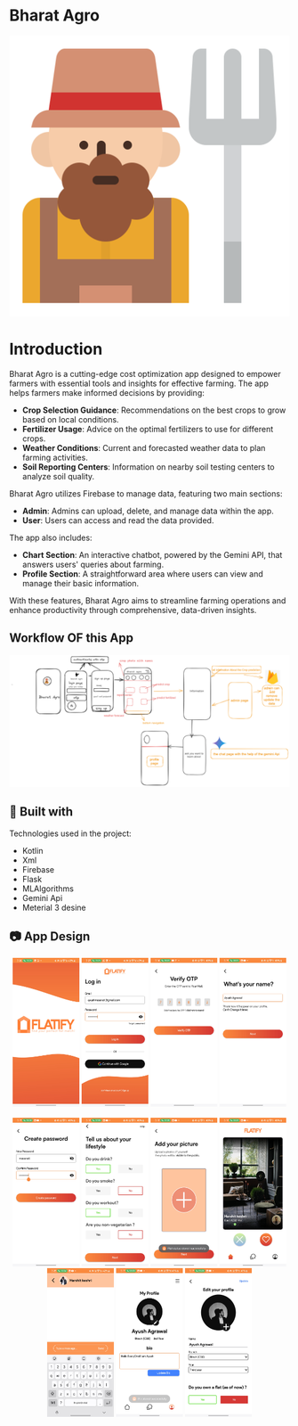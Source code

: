# Bharat Agro
![Bharat Agro Logo](images/app_logo.svg)

# Introduction

Bharat Agro is a cutting-edge cost optimization app designed to empower farmers with essential tools and insights for effective farming. The app helps farmers make informed decisions by providing:
- **Crop Selection Guidance**: Recommendations on the best crops to grow based on local conditions.
- **Fertilizer Usage**: Advice on the optimal fertilizers to use for different crops.
- **Weather Conditions**: Current and forecasted weather data to plan farming activities.
- **Soil Reporting Centers**: Information on nearby soil testing centers to analyze soil quality.

Bharat Agro utilizes Firebase to manage data, featuring two main sections:
- **Admin**: Admins can upload, delete, and manage data within the app.
- **User**: Users can access and read the data provided.

The app also includes:
- **Chart Section**: An interactive chatbot, powered by the Gemini API, that answers users' queries about farming.
- **Profile Section**: A straightforward area where users can view and manage their basic information.

With these features, Bharat Agro aims to streamline farming operations and enhance productivity through comprehensive, data-driven insights.

## Workflow OF this App
![Wrok Flow OF the project](images/WorkFlow.png)

## 🔧 Built with
Technologies used in the project:
- Kotlin
- Xml
- Firebase
- Flask
- MLAlgorithms
- Gemini Api
- Meterial 3 desine


## 📷 App Design
<div align="center">
  <img src="https://github.com/Agrawal-Ayush-009/Flatmate_Finder/blob/master/app/src/main/res/drawable/a.jpg?raw=true" width="120" height="267" alt="">
  <img src="https://github.com/Agrawal-Ayush-009/Flatmate_Finder/blob/master/app/src/main/res/drawable/b.jpg?raw=true" width="120" height="267"alt="">
  <img src="https://github.com/Agrawal-Ayush-009/Flatmate_Finder/blob/master/app/src/main/res/drawable/c.jpg?raw=true" width="120" height="267" alt="">
  <img src="https://github.com/Agrawal-Ayush-009/Flatmate_Finder/blob/master/app/src/main/res/drawable/d.jpg?raw=true" width="120" height="267" alt=""> 
</div>
<br>
<div align="center">
  <img src="https://github.com/Agrawal-Ayush-009/Flatmate_Finder/blob/master/app/src/main/res/drawable/e.jpg?raw=true" width="120" height="267" alt="">
  <img src="https://github.com/Agrawal-Ayush-009/Flatmate_Finder/blob/master/app/src/main/res/drawable/f.jpg?raw=true" width="120" height="267" alt="">
  <img src="https://github.com/Agrawal-Ayush-009/Flatmate_Finder/blob/master/app/src/main/res/drawable/g.jpg?raw=true" width="120" height="267" alt="">
  <img src="https://github.com/Agrawal-Ayush-009/Flatmate_Finder/blob/master/app/src/main/res/drawable/h.jpg?raw=true" width="120" height="267" alt="">
</div>
<div align="center">
  <img src="https://github.com/Agrawal-Ayush-009/Flatmate_Finder/blob/master/app/src/main/res/drawable/i.jpg?raw=true" width="120" height="267" alt="">
  <img src="https://github.com/Agrawal-Ayush-009/Flatmate_Finder/blob/master/app/src/main/res/drawable/j.jpg?raw=true" width="120" height="267" alt="">
  <img src="https://github.com/Agrawal-Ayush-009/Flatmate_Finder/blob/master/app/src/main/res/drawable/k.jpg?raw=true" width="120" height="267" alt="">  
</div>







